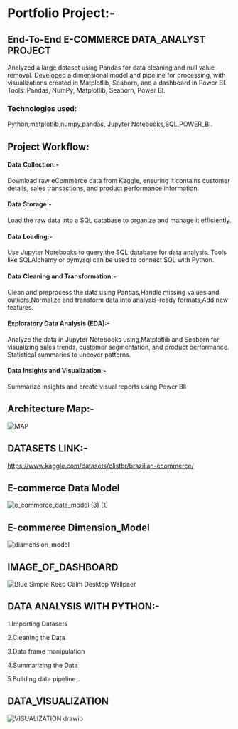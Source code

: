 # Portfolio Project:-
## End-To-End E-COMMERCE DATA_ANALYST PROJECT
Analyzed a large dataset using Pandas for data cleaning and null value removal. Developed a dimensional model and pipeline for processing, with visualizations created in Matplotlib, Seaborn, and a dashboard in Power BI. Tools: Pandas, NumPy, Matplotlib, Seaborn, Power BI.
### Technologies used:
Python,matplotlib,numpy,pandas, Jupyter Notebooks,SQL,POWER_BI.
## Project Workflow:
#### Data Collection:-
Download raw eCommerce data from Kaggle, ensuring it contains customer details, sales transactions, and product performance information.
#### Data Storage:-
Load the raw data into a SQL database to organize and manage it efficiently.
#### Data Loading:-
Use Jupyter Notebooks to query the SQL database for data analysis. Tools like SQLAlchemy or pymysql can be used to connect SQL with Python.
#### Data Cleaning and Transformation:-
Clean and preprocess the data using Pandas,Handle missing values and outliers,Normalize and transform data into analysis-ready formats,Add new features.
#### Exploratory Data Analysis (EDA):-  
Analyze the data in Jupyter Notebooks using,Matplotlib and Seaborn for visualizing sales trends, customer segmentation, and product performance.
Statistical summaries to uncover patterns.
#### Data Insights and Visualization:- 
Summarize insights and create visual reports using Power BI:

## Architecture Map:- 
![MAP](https://github.com/user-attachments/assets/c03a8e10-9d83-499d-b004-7606fafe16ef)


## DATASETS LINK:-
https://www.kaggle.com/datasets/olistbr/brazilian-ecommerce/


## E-commerce Data Model
![e_commerce_data_model (3) (1)](https://github.com/user-attachments/assets/ab0aa212-42e5-4465-bb82-92d6a071566c)

## E-commerce Dimension_Model
![diamension_model](https://github.com/user-attachments/assets/a718eb97-3e37-4b6e-b746-d802fbccdb81)




## IMAGE_OF_DASHBOARD
 
![Blue Simple Keep Calm Desktop Wallpaer](https://github.com/user-attachments/assets/1461cb3f-5fe6-4104-965f-b29452abcc6d)


## DATA ANALYSIS WITH PYTHON:-
1.Importing Datasets

2.Cleaning the Data

3.Data frame manipulation

4.Summarizing the Data

5.Building data pipeline



## DATA_VISUALIZATION
![VISUALIZATION drawio](https://github.com/user-attachments/assets/fcc9d4ad-8499-4440-a37f-131fdaaa81a8)
